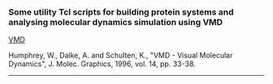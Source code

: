 ### Some utility Tcl scripts for building protein systems and analysing molecular dynamics simulation using VMD

<a href="https://www.ks.uiuc.edu/Research/vmd/">VMD</a>

Humphrey, W., Dalke, A. and Schulten, K., "VMD - Visual Molecular Dynamics", J. Molec. Graphics, 1996, vol. 14, pp. 33-38.


------

